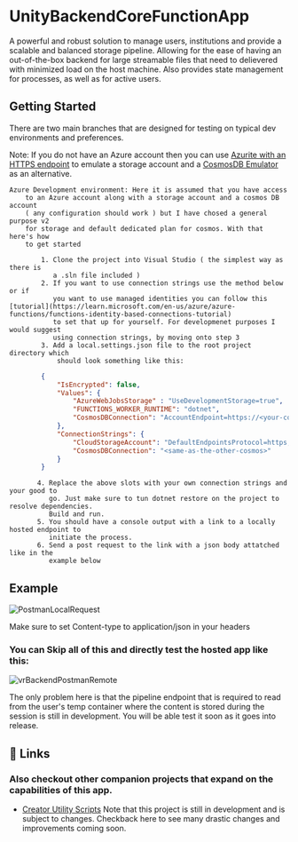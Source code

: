 
# UnityBackendCoreFunctionApp

A powerful and robust solution to manage users, institutions and provide a scalable and balanced storage pipeline. Allowing for the ease of having an out-of-the-box backend for large streamable files that need to delievered with minimized load on the host machine. Also provides state management for processes, as well as for active users.



## Getting Started

There are two main branches that are designed for testing on typical dev environments and preferences.

Note: If you do not have an Azure account then you can use  [Azurite with an HTTPS endpoint](https://learn.microsoft.com/en-us/azure/storage/common/storage-use-azurite?tabs=visual-studio#authorization-for-tools-and-sdks) to emulate
a storage account and a [CosmosDB Emulator](https://learn.microsoft.com/en-us/azure/cosmos-db/local-emulator?tabs=ssl-netstd21) as an alternative. 

    Azure Development environment: Here it is assumed that you have access
        to an Azure account along with a storage account and a cosmos DB account
        ( any configuration should work ) but I have chosed a general purpose v2 
        for storage and default dedicated plan for cosmos. With that here's how
        to get started

            1. Clone the project into Visual Studio ( the simplest way as there is
               a .sln file included )
            2. If you want to use connection strings use the method below or if
               you want to use managed identities you can follow this [tutorial](https://learn.microsoft.com/en-us/azure/azure-functions/functions-identity-based-connections-tutorial)
               to set that up for yourself. For developmenet purposes I would suggest
               using connection strings, by moving onto step 3
            3. Add a local.settings.json file to the root project directory which 
                should look something like this:

```json
        {
            "IsEncrypted": false,
            "Values": {
                "AzureWebJobsStorage" : "UseDevelopmentStorage=true",
                "FUNCTIONS_WORKER_RUNTIME": "dotnet",
                "CosmosDBConnection": "AccountEndpoint=https://<your-cosmos>.documents.azure.com:443/;AccountKey=<your-key>;"
            },
            "ConnectionStrings": {
                "CloudStorageAccount": "DefaultEndpointsProtocol=https;AccountName=<your-storage>;AccountKey=<your-key>;EndpointSuffix=core.windows.net",
                "CosmosDBConnection": "<same-as-the-other-cosmos>"
            }
        }
 ```
           4. Replace the above slots with your own connection strings and your good to 
              go. Just make sure to tun dotnet restore on the project to resolve dependencies.
              Build and run.
           5. You should have a console output with a link to a locally hosted endpoint to
              initiate the process.  
           6. Send a post request to the link with a json body attatched like in the
              example below


## Example

![PostmanLocalRequest](https://user-images.githubusercontent.com/72618565/225881260-1ea7f29f-8a5c-44b3-baee-bfee3c5bfdaf.png)

Make sure to set Content-type to application/json in your headers

### You can Skip all of this and directly test the hosted app like this:

![vrBackendPostmanRemote](https://user-images.githubusercontent.com/72618565/225882719-600286fd-f1ec-45a8-89fe-730182fe49b8.png)

The only problem here is that the pipeline endpoint that is required to read from the user's temp container where the content is stored during the session is still in development. You will be able test it soon as it goes into release.



## 🔗 Links

### Also checkout other companion projects that expand on the capabilities of this app. 

* [Creator Utility Scripts](https://github.com/ParzivalExtrimis/Utility-Creator-Scripts)
Note that this project is still in development and is subject to changes. Checkback here to see many drastic changes and improvements coming soon. 

